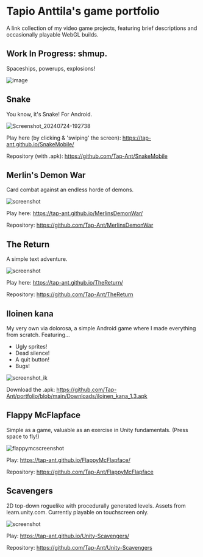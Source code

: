 # Tapio Anttila's game portfolio
A link collection of my video game projects, featuring brief descriptions and occasionally playable WebGL builds.

## Work In Progress: shmup.
Spaceships, powerups, explosions!

![image](https://github.com/user-attachments/assets/4b919f6b-ef83-444b-a9b5-4e78b6013ac1)

## Snake
You know, it's Snake! For Android.

![Screenshot_20240724-192738](https://github.com/user-attachments/assets/4162f445-7bf6-4387-82f9-f8fd30527bc3)

Play here (by clicking & 'swiping' the screen): https://tap-ant.github.io/SnakeMobile/

Repository (with .apk): https://github.com/Tap-Ant/SnakeMobile

## Merlin's Demon War
Card combat against an endless horde of demons.

![screenshot](https://github.com/Tap-Ant/portfolio/assets/39406675/074d779f-3b29-4b8e-84b3-917b07d7d8ca)

Play here: https://tap-ant.github.io/MerlinsDemonWar/ 

Repository: https://github.com/Tap-Ant/MerlinsDemonWar

## The Return
A simple text adventure.

![screenshot](https://github.com/Tap-Ant/portfolio/assets/39406675/b1aa315b-9ddc-4499-8c15-c12cde839fe7)

Play here: https://tap-ant.github.io/TheReturn/ 

Repository: https://github.com/Tap-Ant/TheReturn 

## Iloinen kana
My very own via dolorosa, a simple Android game where I made everything from scratch. Featuring...

- Ugly sprites!
- Dead silence!
- A quit button!
- Bugs!

![screenshot_ik](https://github.com/Tap-Ant/portfolio/assets/39406675/4e9a9c16-71fa-4480-bb27-3ae417824f40)

Download the .apk: https://github.com/Tap-Ant/portfolio/blob/main/Downloads/iloinen_kana_1.3.apk

## Flappy McFlapface
Simple as a game, valuable as an exercise in Unity fundamentals. (Press space to fly!)

![flappymcscreenshot](https://github.com/Tap-Ant/portfolio/assets/39406675/23a31117-cffc-4eb3-9a93-428eeae60df3)

Play: https://tap-ant.github.io/FlappyMcFlapface/ 

Repository: https://github.com/Tap-Ant/FlappyMcFlapface

## Scavengers
2D top-down roguelike with procedurally generated levels. Assets from learn.unity.com.
Currently playable on touchscreen only.

![screenshot](https://github.com/Tap-Ant/portfolio/assets/39406675/c67851f1-bcc0-4d5a-a8a2-8c5956b4e7f7)

Play: https://tap-ant.github.io/Unity-Scavengers/

Repository: https://github.com/Tap-Ant/Unity-Scavengers
